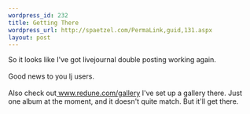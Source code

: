 ```yaml
--- 
wordpress_id: 232
title: Getting There
wordpress_url: http://spaetzel.com/PermaLink,guid,131.aspx
layout: post
---
```

So it looks like I've got livejournal double posting working again.<br />
        <br />
        Good news to you lj users.<br />
        <br />
        Also check out<a href=" http://www.redune.com/gallery"> www.redune.com/gallery</a> I've
        set up a gallery there. Just one album at the moment, and it doesn't quite match.
        But it'll get there.<img width="0" height="0" src="http://spaetzel.com/aggbug.ashx?id=131" />
